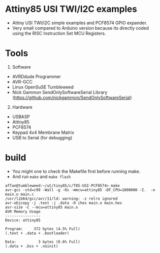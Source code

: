 # Attiny85 USI TWI/I2C examples
- Attiny USI TWI/I2C simple examples and PCF8574 GPIO expander. 
- Very small compared to Arduino version because its directly coded using the RISC Instruction Set MCU Registers.

# Tools
1. Software
- AVRDdude Programmer
- AVR-GCC
- Linux OpenSuSE Tumbleweed
- Nick Gammon SendOnlySoftwareSerial Library (https://github.com/nickgammon/SendOnlySoftwareSerial)

2. Hardware
- USBASP
- Attiny85
- PCF8574
- Keypad 4x4 Membrane Matrix
- USB to Serial (for debugging)


# build
- You might one to check the Makefile first before running make.
- And run `make` and `make flash`

```
affan@tumbleweed:~/uC/tiny85/c/T85-USI-PCF8574> make
avr-gcc -std=c99 -Wall -g -Os -mmcu=attiny85 -DF_CPU=1000000 -I.  -o main.o main.c
/usr/lib64/gcc/avr/11/ld: warning: -z relro ignored
avr-objcopy -j .text -j .data -O ihex main.o main.hex
avr-size -C --mcu=attiny85 main.o
AVR Memory Usage
----------------
Device: attiny85

Program:     372 bytes (4.5% Full)
(.text + .data + .bootloader)

Data:          3 bytes (0.6% Full)
(.data + .bss + .noinit)
```
